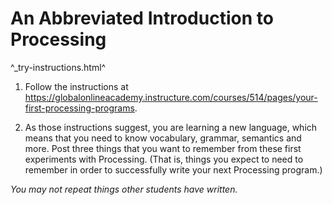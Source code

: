 An Abbreviated Introduction to Processing
=========================================

^_try-instructions.html^

1. Follow the instructions at <https://globalonlineacademy.instructure.com/courses/514/pages/your-first-processing-programs>.

2. As those instructions suggest, you are learning a new language, which
means that you need to know vocabulary, grammar, semantics and more.
Post three things that you want to remember from these first experiments
with Processing.  (That is, things you expect to need to remember in
order to successfully write your next Processing program.)

*You may not repeat things other students have written.*
